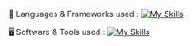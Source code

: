 🧰 Languages & Frameworks used :
[![My Skills](https://skills.thijs.gg/icons?i=js,html,css,react,mysql,nodejs)](https://skills.thijs.gg)


🖥️ Software & Tools used :
[![My Skills](https://skills.thijs.gg/icons?i=figma,git)](https://skills.thijs.gg)
